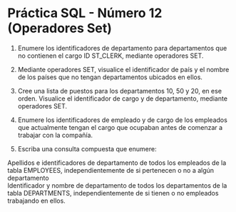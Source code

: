 # Práctica SQL - Número 12 (Operadores Set)

1. Enumere los identificadores de departamento para departamentos que no contienen el cargo       ID ST_CLERK, mediante operadores SET. 

2. Mediante operadores SET, visualice el identificador de país y el nombre de los países que      no tengan departamentos ubicados en ellos. 

3. Cree una lista de puestos para los departamentos 10, 50 y 20, en ese orden. Visualice el  	  identificador de cargo y de departamento, mediante operadores SET. 

4. Enumere los identificadores de empleado y de cargo de los empleados que actualmente tengan el     cargo que ocupaban antes de comenzar a trabajar con la compañía. 

5. Escriba una consulta compuesta que enumere: 

Apellidos e identificadores de departamento de todos los empleados de la tabla EMPLOYEES, independientemente de si pertenecen o no a algún departamento  
Identificador y nombre de departamento de todos los departamentos de la tabla DEPARTMENTS, independientemente de si tienen o no empleados trabajando en ellos. 
